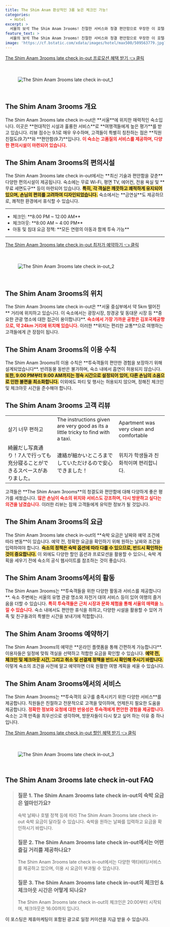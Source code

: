 ```yaml
---
title: The Shim Anam 환상적인 3룸 늦은 체크인 가능!
categories:
  - Hotel
excerpt: >
  서울의 보석 The Shim Anam 3rooms! 친절한 서비스와 청결 편안함으로 무장한 이 호텔은 강력 추천. 9.1점의 높은 평가 속 숨겨진 매력을 만나보세요!
feature_text: >
  서울의 보석 The Shim Anam 3rooms! 친절한 서비스와 청결 편안함으로 무장한 이 호텔은 강력 추천. 9.1점의 높은 평가 속 숨겨진 매력을 만나보세요!
image: 'https://cf.bstatic.com/xdata/images/hotel/max500/509563779.jpg?k=6de1d4c77722d9857c537400db6c97baadd3f34b21e502bd44fac785f11de6f2&o=&hp=1'
---
```


<p><a class="modoo-button" href="https://tinyurl.com/2dkh6rxh" rel="nofollow noopener">The Shim Anam 3rooms late check in-out 프로모션 혜택 받기 👈 클릭</a></p><br/>
<figure class="image"><img alt="The Shim Anam 3rooms late check in-out_1" src="https://cf.bstatic.com/xdata/images/hotel/max1024x768/509563426.jpg?k=7d1106ad8d2e95b42ccc0a171928e7decbc839603e7c238652a9efafccba2c31&amp;o=&amp;hp=1"/></figure><br/>
<h2 id="The_Shim_Anam_3rooms_overview">The Shim Anam 3rooms 개요</h2>
<p>The Shim Anam 3rooms late check in-out은 **서울**에 위치한 매력적인 숙소입니다. 이곳은 **현대적인 시설과 훌륭한 서비스**로 **여행객들에게 높은 평가**를 받고 있습니다. 리뷰 점수는 9.1로 매우 우수하며, 고객들이 특별히 칭찬하는 점은 **직원 친절도(9.7)**와 **편안함(9.7)**입니다. <b><span style="color: #ee2323;">이 숙소는 고품질의 서비스를 제공하며, 다양한 편의시설이 마련되어 있습니다.</span></b></p>
<h2 id="The_Shim_Anam_3rooms_amenities">The Shim Anam 3rooms의 편의시설</h2>
<p>The Shim Anam 3rooms late check in-out에서는 **최신 기술과 편안함을 갖춘** 다양한 편의시설이 제공됩니다. 숙소에는 무료 Wi-Fi, 평면 TV, 에어컨, 전용 욕실 및 **무료 세면도구** 등이 마련되어 있습니다. <b><span style="background-color: #ffe066;">특히, 각 객실은 깨끗하고 쾌적하게 유지되어 있으며, 손님의 편의를 고려하여 디자인되었습니다.</span></b> 숙소에서는 **금연실**도 제공하므로, 쾌적한 환경에서 휴식할 수 있습니다.</p>
<hr/>
<ul>
<li>체크인: **8:00 PM ~ 12:00 AM**</li>
<li>체크아웃: **8:00 AM ~ 4:00 PM**</li>
<li>아동 및 침대 요금 정책: **모든 연령의 아동과 함께 투숙 가능**</li>
</ul>
<hr/>
<p><a class="modoo-button" href="https://tinyurl.com/2dkh6rxh" rel="nofollow noopener">The Shim Anam 3rooms late check in-out 최저가 예약하기 👈 클릭</a></p><br/>
<figure class="image"><img alt="The Shim Anam 3rooms late check in-out_2" src="https://cf.bstatic.com/xdata/images/hotel/max500/509563779.jpg?k=6de1d4c77722d9857c537400db6c97baadd3f34b21e502bd44fac785f11de6f2&amp;o=&amp;hp=1"/></figure><br/>
<h2 id="The_Shim_Anam_3rooms_location">The Shim Anam 3rooms의 위치</h2>
<p>The Shim Anam 3rooms late check in-out은 **서울 중심부에서 약 5km 떨어진** 거리에 위치하고 있습니다. 이 숙소에서는 광장시장, 창경궁 및 동대문 시장 등 **중요한 관광 명소에 대한 접근이 용이합니다**. <b><span style="color: #ee2323;">숙소에서 가장 가까운 공항은 김포국제공항으로, 약 24km 거리에 위치해 있습니다.</span></b> 이러한 **위치는 편리한 교통**으로 여행하는 고객들에게 큰 장점이 됩니다.</p>
<h2 id="The_Shim_Anam_3rooms_rules">The Shim Anam 3rooms의 이용 수칙</h2>
<p>The Shim Anam 3rooms의 이용 수칙은 **투숙객들의 편안한 경험을 보장하기 위해 설계되었습니다**. 반려동물 동반은 불가하며, 숙소 내에서 흡연이 허용되지 않습니다. <b><span style="background-color: #ffe066;">또한, 9:00 PM부터 9:00 AM까지는 정숙 시간으로 설정되어 있어, 다른 손님의 소음으로 인한 불편을 최소화합니다.</span></b> 이외에도 파티 및 행사는 허용되지 않으며, 정해진 체크인 및 체크아웃 시간을 준수해야 합니다.</p>
<h2 id="The_Shim_Anam_3rooms_guest_reviews">The Shim Anam 3rooms 고객 리뷰</h2>
<table>
<tr>
<td>살기 너무 편하고</td>
<td>The instructions given are very good as its a little tricky to find with a taxi.</td>
<td>Apartment was very clean and comfortable</td>
</tr>
<tr>
<td>綺麗だし写真通り！7人で行っても充分寝ることができるスペースがありました。</td>
<td>連絡が細かいところまでしていただけるので安心できました！</td>
<td>위치가 학생들과 친화적이며 편리합니다.</td>
</tr>
</table>
<p>고객들은 **The Shim Anam 3rooms**의 청결도와 편안함에 대해 다양하게 좋은 평가를 세웠습니다. <b><span style="color: #ee2323;">많은 손님이 숙소의 위치와 서비스도 강조하며, 다시 방문하고 싶다는 의견을 남겼습니다.</span></b> 이러한 리뷰는 잠재 고객들에게 유익한 정보가 될 것입니다.</p>
<h2 id="The_Shim_Anam_3rooms_pricing">The Shim Anam 3rooms의 요금</h2>
<p>The Shim Anam 3rooms late check in-out의 **숙박 요금은 날짜와 예약 조건에 따라 변동**이 있습니다. 예약 전, 정확한 요금을 확인하기 위해 원하는 날짜와 조건을 입력하여야 합니다. <b><span style="background-color: #ffe066;">숙소의 정책은 숙박 옵션에 따라 다를 수 있으므로, 반드시 확인하는 것이 중요합니다.</span></b> 이 외에도 다양한 할인 옵션과 프로모션을 활용할 수 있으니, 숙박 계획을 세우기 전에 숙소의 공식 웹사이트를 참조하는 것이 좋습니다.</p>
<h2 id="The_Shim_Anam_3rooms_activities">The Shim Anam 3rooms에서의 활동</h2>
<p>The Shim Anam 3rooms는 **투숙객들을 위한 다양한 활동과 서비스를 제공합니다**. 숙소 주변에는 서울의 유명 관광 명소와 자전거 대여 서비스 등이 있어 여행의 즐거움을 더할 수 있습니다. <b><span style="color: #ee2323;">특히 투숙객들은 근처 시장과 문화 체험을 통해 서울의 매력을 느낄 수 있습니다.</span></b> 숙소 내에서도 편안한 휴식을 취하고, 다양한 시설을 활용할 수 있어 가족 및 친구들과의 특별한 시간을 보내기에 적합합니다.</p>
<h2 id="The_Shim_Anam_3rooms_reservation">The Shim Anam 3rooms 예약하기</h2>
<p>The Shim Anam 3rooms의 예약은 **온라인 플랫폼을 통해 간편하게 가능합니다**. 이용자들은 일정에 맞춰 객실을 선택하고 적합한 요금을 확인할 수 있습니다. <b><span style="background-color: #ffe066;">예약 전, 체크인 및 체크아웃 시간, 그리고 취소 및 선결제 정책을 반드시 확인해 주시기 바랍니다.</span></b> 이렇게 숙소의 조건을 사전에 알고 예약하면 더욱 원활한 여행 계획을 세울 수 있습니다.</p>
<h2 id="The_Shim_Anam_3rooms_service">The Shim Anam 3rooms에서의 서비스</h2>
<p>The Shim Anam 3rooms는 **투숙객의 요구를 충족시키기 위한 다양한 서비스**를 제공합니다. 직원들은 친절하고 전문적으로 고객을 맞이하며, 언제든지 필요한 도움을 제공합니다. <b><span style="color: #ee2323;">정확한 정보와 요청에 대한 반응성은 투숙객에게 편안한 경험을 제공합니다.</span></b> 숙소는 고객 만족을 최우선으로 생각하며, 방문자들이 다시 찾고 싶어 하는 이유 중 하나입니다.</p>
<p><a class="modoo-button" href="https://tinyurl.com/2dkh6rxh" rel="nofollow noopener">The Shim Anam 3rooms late check in-out 할인 혜택 받기 👈 클릭</a></p><br>

<figure class="image"><img src="https://cf.bstatic.com/xdata/images/hotel/max500/502883845.jpg?k=dfa3639f2f50d8ca3fc511a7655f92c2f494f304d7f1658776dab0fedce37d42&o=&hp=1" alt="The Shim Anam 3rooms late check in-out_3"></figure><br>
<h2 id="The Shim Anam 3rooms late check in-out_FAQ">The Shim Anam 3rooms late check in-out FAQ</h2>
<div itemscope="" itemtype="https://schema.org/FAQPage"> <blockquote> <div itemscope="" itemprop="mainEntity" itemtype="https://schema.org/Question"> <h3 id="질문_1" itemprop="name">질문 1. The Shim Anam 3rooms late check in-out의 숙박 요금은 얼마인가요?</h3> <div itemscope="" itemprop="acceptedAnswer" itemtype="https://schema.org/Answer"> <span itemprop="text"> <p>숙박 날짜나 호텔 정책 등에 따라 The Shim Anam 3rooms late check in-out 숙박 요금이 달라질 수 있습니다. 숙박을 원하는 날짜를 입력하고 요금을 확인하시기 바랍니다.</p> </span> </div> </div> <div itemscope="" itemprop="mainEntity" itemtype="https://schema.org/Question"> <h3 id="질문_2" itemprop="name">질문 2. The Shim Anam 3rooms late check in-out에서는 어떤 즐길 거리를 제공하나요?</h3> <div itemscope="" itemprop="acceptedAnswer" itemtype="https://schema.org/Answer"> <span itemprop="text"> <p>The Shim Anam 3rooms late check in-out에서는 다양한 액티비티/서비스를 제공하고 있으며, 이용 시 요금이 부과될 수 있습니다.</p> </span> </div> </div> <div itemscope="" itemprop="mainEntity" itemtype="https://schema.org/Question"> <h3 id="질문_3" itemprop="name">질문 3. The Shim Anam 3rooms late check in-out의 체크인 & 체크아웃 시간은 어떻게 되나요?</h3> <div itemscope="" itemprop="acceptedAnswer" itemtype="https://schema.org/Answer"> <span itemprop="text"> <p>The Shim Anam 3rooms late check in-out의 체크인은 20:00부터 시작되며, 체크아웃은 16:00까지 입니다.</p> </span> </div> </div> </blockquote> </div><p>이 포스팅은 제휴마케팅이 포함된 광고로 일정 커미션을 지급 받을 수 있습니다.</p>

